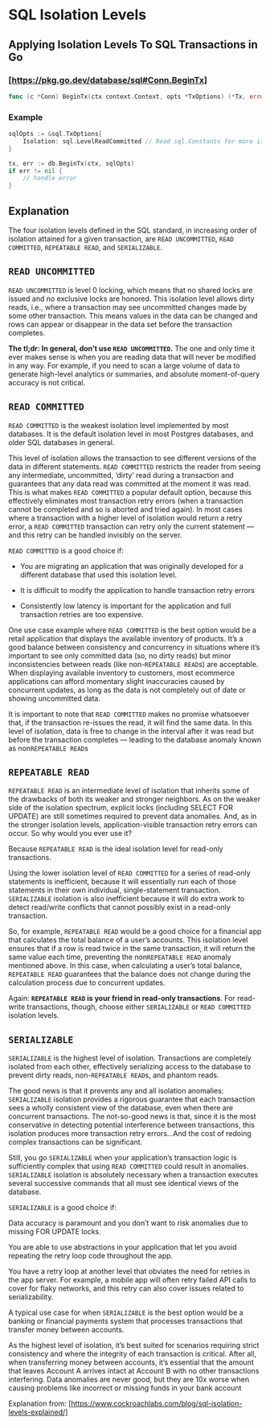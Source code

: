 # SQL Isolation Levels

## Applying Isolation Levels To SQL Transactions in Go

### [https://pkg.go.dev/database/sql#Conn.BeginTx]

```Go
func (c *Conn) BeginTx(ctx context.Context, opts *TxOptions) (*Tx, error)
```

### Example

```Go
sqlOpts := &sql.TxOptions{
    Isolation: sql.LevelReadCommitted // Read sql.Constants for more isolation levels
}

tx, err := db.BeginTx(ctx, sqlOpts)
if err != nil {
    // handle error
}
```

## Explanation

The four isolation levels defined in the SQL standard, in increasing order of isolation attained for a given transaction, are `READ UNCOMMITTED`, `READ COMMITTED`, `REPEATABLE READ`, and `SERIALIZABLE`.

## `READ UNCOMMITTED`

`READ UNCOMMITTED` is level 0 locking, which means that no shared locks are issued and no exclusive locks are honored. This isolation level allows dirty reads, i.e., where a transaction may see uncommitted changes made by some other transaction. This means values in the data can be changed and rows can appear or disappear in the data set before the transaction completes.

**The tl;dr: In general, don’t use `READ UNCOMMITTED`.** The one and only time it ever makes sense is when you are reading data that will never be modified in any way. For example, if you need to scan a large volume of data to generate high-level analytics or summaries, and absolute moment-of-query accuracy is not critical.

## `READ COMMITTED`

`READ COMMITTED` is the weakest isolation level implemented by most databases. It is the default isolation level in most Postgres databases, and older SQL databases in general.

This level of isolation allows the transaction to see different versions of the data in different statements. `READ COMMITTED` restricts the reader from seeing any intermediate, uncommitted, ‘dirty’ read during a transaction and guarantees that any data read was committed at the moment it was read. This is what makes `READ COMMITTED` a popular default option, because this effectively eliminates most transaction retry errors (when a transaction cannot be completed and so is aborted and tried again). In most cases where a transaction with a higher level of isolation would return a retry error, a `READ COMMITTED` transaction can retry only the current statement — and this retry can be handled invisibly on the server.

`READ COMMITTED` is a good choice if:

- You are migrating an application that was originally developed for a different database that used this isolation level.

- It is difficult to modify the application to handle transaction retry errors

- Consistently low latency is important for the application and full transaction retries are too expensive.

One use case example where `READ COMMITTED` is the best option would be a retail application that displays the available inventory of products. It’s a good balance between consistency and concurrency in situations where it’s important to see only committed data (so, no dirty reads) but minor inconsistencies between reads (like non-`REPEATABLE READ`s) are acceptable. When displaying available inventory to customers, most ecommerce applications can afford momentary slight inaccuracies caused by concurrent updates, as long as the data is not completely out of date or showing uncommitted data.

It is important to note that `READ COMMITTED` makes no promise whatsoever that, if the transaction re-issues the read, it will find the same data. In this level of isolation, data is free to change in the interval after it was read but before the transaction completes — leading to the database anomaly known as non`REPEATABLE READ`s

## `REPEATABLE READ`

`REPEATABLE READ` is an intermediate level of isolation that inherits some of the drawbacks of both its weaker and stronger neighbors. As on the weaker side of the isolation spectrum, explicit locks (including SELECT FOR UPDATE) are still sometimes required to prevent data anomalies. And, as in the stronger isolation levels, application-visible transaction retry errors can occur. So why would you ever use it?

Because `REPEATABLE READ` is the ideal isolation level for read-only transactions.

Using the lower isolation level of `READ COMMITTED` for a series of read-only statements is inefficient, because it will essentially run each of those statements in their own individual, single-statement transaction. `SERIALIZABLE` isolation is also inefficient because it will do extra work to detect read/write conflicts that cannot possibly exist in a read-only transaction.

So, for example, `REPEATABLE READ` would be a good choice for a financial app that calculates the total balance of a user’s accounts. This isolation level ensures that if a row is read twice in the same transaction, it will return the same value each time, preventing the non`REPEATABLE READ` anomaly mentioned above. In this case, when calculating a user’s total balance, `REPEATABLE READ` guarantees that the balance does not change during the calculation process due to concurrent updates.

Again: **`REPEATABLE READ` is your friend in read-only transactions**. For read-write transactions, though, choose either `SERIALIZABLE` or `READ COMMITTED` isolation levels.

## `SERIALIZABLE`

`SERIALIZABLE` is the highest level of isolation. Transactions are completely isolated from each other, effectively serializing access to the database to prevent dirty reads, non-`REPEATABLE READ`s, and phantom reads.

The good news is that it prevents any and all isolation anomalies: `SERIALIZABLE` isolation provides a rigorous guarantee that each transaction sees a wholly consistent view of the database, even when there are concurrent transactions. The not-so-good news is that, since it is the most conservative in detecting potential interference between transactions, this isolation produces more transaction retry errors…And the cost of redoing complex transactions can be significant.

Still, you go `SERIALIZABLE` when your application’s transaction logic is sufficiently complex that using `READ COMMITTED` could result in anomalies. `SERIALIZABLE` isolation is absolutely necessary when a transaction executes several successive commands that all must see identical views of the database.

`SERIALIZABLE` is a good choice if:

Data accuracy is paramount and you don’t want to risk anomalies due to missing FOR UPDATE locks.

You are able to use abstractions in your application that let you avoid repeating the retry loop code throughout the app.

You have a retry loop at another level that obviates the need for retries in the app server. For example, a mobile app will often retry failed API calls to cover for flaky networks, and this retry can also cover issues related to serializability.

A typical use case for when `SERIALIZABLE` is the best option would be a banking or financial payments system that processes transactions that transfer money between accounts.

As the highest level of isolation, it’s best suited for scenarios requiring strict consistency and where the integrity of each transaction is critical. After all, when transferring money between accounts, it’s essential that the amount that leaves Account A arrives intact at Account B with no other transactions interfering. Data anomalies are never good, but they are 10x worse when causing problems like incorrect or missing funds in your bank account

Explanation from: [https://www.cockroachlabs.com/blog/sql-isolation-levels-explained/]
